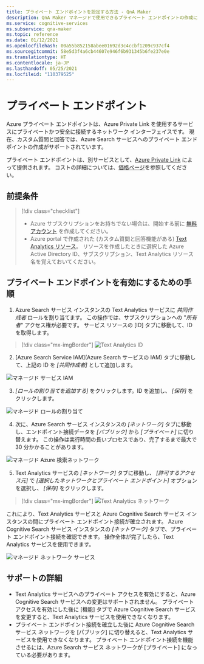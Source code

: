 ```yaml
---
title: プライベート エンドポイントを設定する方法 - QnA Maker
description: QnA Maker マネージドで使用できるプライベート エンドポイントの作成について理解します。
ms.service: cognitive-services
ms.subservice: qna-maker
ms.topic: reference
ms.date: 01/12/2021
ms.openlocfilehash: 00a55b852158abee01692d3c4ccbf1209c937cf4
ms.sourcegitcommit: 58e5d3f4a6cb44607e946f6b931345b6fe237e0e
ms.translationtype: HT
ms.contentlocale: ja-JP
ms.lasthandoff: 05/25/2021
ms.locfileid: "110379525"
---
```

# <a name="private-endpoints"></a>プライベート エンドポイント

Azure プライベート エンドポイントは、Azure Private Link を使用するサービスにプライベートかつ安全に接続するネットワーク インターフェイスです。 現在、カスタム質問と回答では、Azure Search サービスへのプライベート エンドポイントの作成がサポートされています。

プライベート エンドポイントは、別サービスとして、[Azure Private Link](../../private-link/private-link-overview.md) によって提供されます。 コストの詳細については、[価格ページ](https://azure.microsoft.com/pricing/details/private-link/)を参照してください。 

## <a name="prerequisites"></a>前提条件
> [!div class="checklist"]
> * Azure サブスクリプションをお持ちでない場合は、開始する前に [無料アカウント](https://azure.microsoft.com/free/cognitive-services/) を作成してください。
> * Azure portal で作成された (カスタム質問と回答機能がある) [Text Analytics リソース](https://ms.portal.azure.com/?quickstart=true#create/Microsoft.CognitiveServicesTextAnalytics)。 リソースを作成したときに選択した Azure Active Directory ID、サブスクリプション、Text Analytics リソース名を覚えておいてください。

## <a name="steps-to-enable-private-endpoint"></a>プライベート エンドポイントを有効にするための手順
1. Azure Search サービス インスタンスの Text Analytics サービスに *共同作成者* ロールを割り当てます。 この操作では、サブスクリプションへの "*所有者*" アクセス権が必要です。 サービス リソースの [ID] タブに移動して、ID を取得します。

> [!div class="mx-imgBorder"]
> ![Text Analytics ID](../QnAMaker/media/qnamaker-reference-private-endpoints/private-endpoints-identity.png)

2. [Azure Search Service IAM]\(Azure Search サービスの IAM\) タブに移動して、上記の ID を *[共同作成者]* として追加します。

![マネージド サービス IAM](../QnAMaker/media/qnamaker-reference-private-endpoints/private-endpoint-access-control.png)

3. *[ロールの割り当てを追加する]* をクリックします。ID を追加し、 *[保存]* をクリックします。

![マネージド ロールの割り当て](../QnAMaker/media/qnamaker-reference-private-endpoints/private-endpoint-role-assignment.png)

4. 次に、Azure Search サービス インスタンスの *[ネットワーク]* タブに移動し、エンドポイント接続データを *[パブリック]* から *[プライベート]* に切り替えます。 この操作は実行時間の長いプロセスであり、完了するまで最大で 30 分かかることがあります。 

![マネージド Azure 検索ネットワーク](../QnAMaker/media/qnamaker-reference-private-endpoints/private-endpoint-networking.png)

5. Text Analytics サービスの *[ネットワーク]* タブに移動し、 *[許可するアクセス元]* で *[選択したネットワークとプライベート エンドポイント]* オプションを選択し、 *[保存]* をクリックします。
 
> [!div class="mx-imgBorder"]
> ![Text Analytics ネットワーク](../QnAMaker/media/qnamaker-reference-private-endpoints/private-endpoint-networking-custom-qna.png)

これにより、Text Analytics サービスと Azure Cognitive Search サービス インスタンスの間にプライベート エンドポイント接続が確立されます。 Azure Cognitive Search サービス インスタンスの *[ネットワーク]* タブで、プライベート エンドポイント接続を確認できます。 操作全体が完了したら、Text Analytics サービスを使用できます。 

![マネージド ネットワーク サービス](../QnAMaker/media/qnamaker-reference-private-endpoints/private-endpoint-networking-3.png)


## <a name="support-details"></a>サポートの詳細
 * Text Analytics サービスへのプライベート アクセスを有効にすると、Azure Cognitive Search サービスへの変更はサポートされません。 プライベート アクセスを有効にした後に [機能] タブで Azure Cognitive Search サービスを変更すると、Text Analytics サービスを使用できなくなります。
 * プライベート エンドポイント接続を確立した後に Azure Cognitive Search サービス ネットワークを [パブリック] に切り替えると、Text Analytics サービスを使用できなくなります。 プライベート エンドポイント接続を機能させるには、Azure Search サービス ネットワークが [プライベート] になっている必要があります。
